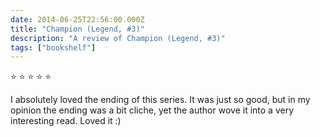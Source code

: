 ```yaml
---    
date: 2014-06-25T22:56:00.000Z
title: "Champion (Legend, #3)"
description: "A review of Champion (Legend, #3)"
tags: ["bookshelf"]
---   
```

⭐ ⭐ ⭐ ⭐ ⭐ 

I absolutely loved the ending of this series. It was just so good, but in my opinion the ending was a bit cliche, yet the author wove it into a very interesting read. Loved it :) 